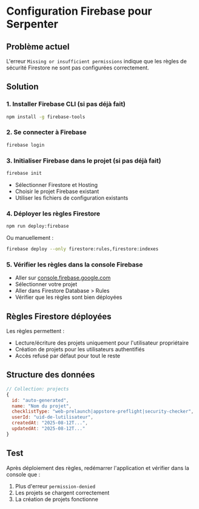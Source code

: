 # Configuration Firebase pour Serpenter

## Problème actuel
L'erreur `Missing or insufficient permissions` indique que les règles de sécurité Firestore ne sont pas configurées correctement.

## Solution

### 1. Installer Firebase CLI (si pas déjà fait)
```bash
npm install -g firebase-tools
```

### 2. Se connecter à Firebase
```bash
firebase login
```

### 3. Initialiser Firebase dans le projet (si pas déjà fait)
```bash
firebase init
```
- Sélectionner Firestore et Hosting
- Choisir le projet Firebase existant
- Utiliser les fichiers de configuration existants

### 4. Déployer les règles Firestore
```bash
npm run deploy:firebase
```

Ou manuellement :
```bash
firebase deploy --only firestore:rules,firestore:indexes
```

### 5. Vérifier les règles dans la console Firebase
- Aller sur [console.firebase.google.com](https://console.firebase.google.com)
- Sélectionner votre projet
- Aller dans Firestore Database > Rules
- Vérifier que les règles sont bien déployées

## Règles Firestore déployées
Les règles permettent :
- Lecture/écriture des projets uniquement pour l'utilisateur propriétaire
- Création de projets pour les utilisateurs authentifiés
- Accès refusé par défaut pour tout le reste

## Structure des données
```javascript
// Collection: projects
{
  id: "auto-generated",
  name: "Nom du projet",
  checklistType: "web-prelaunch|appstore-preflight|security-checker",
  userId: "uid-de-lutilisateur",
  createdAt: "2025-08-12T...",
  updatedAt: "2025-08-12T..."
}
```

## Test
Après déploiement des règles, redémarrer l'application et vérifier dans la console que :
1. Plus d'erreur `permission-denied`
2. Les projets se chargent correctement
3. La création de projets fonctionne

